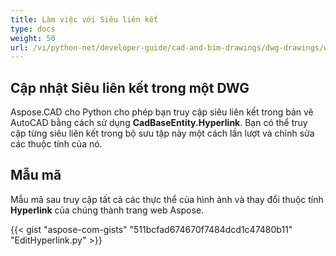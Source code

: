 ```yaml
---
title: Làm việc với Siêu liên kết
type: docs
weight: 50
url: /vi/python-net/developer-guide/cad-and-bim-drawings/dwg-drawings/working-with-hyperlinks/
---
```


## **Cập nhật Siêu liên kết trong một DWG**

Aspose.CAD cho Python cho phép bạn truy cập siêu liên kết trong bản vẽ AutoCAD bằng cách sử dụng **CadBaseEntity.Hyperlink**. Bạn có thể truy cập từng siêu liên kết trong bộ sưu tập này một cách lần lượt và chỉnh sửa các thuộc tính của nó.

## Mẫu mã

Mẫu mã sau truy cập tất cả các thực thể của hình ảnh và thay đổi thuộc tính **Hyperlink** của chúng thành trang web Aspose.

{{< gist "aspose-com-gists" "511bcfad674670f7484dcd1c47480b11" "EditHyperlink.py" >}}
